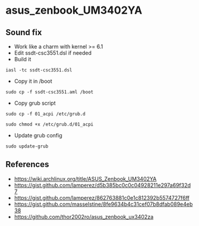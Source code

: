 # asus_zenbook_UM3402YA

## Sound fix 

* Work like a charm with kernel >= 6.1
* Edit ssdt-csc3551.dsl if needed 
* Build it

```iasl -tc ssdt-csc3551.dsl```

* Copy it in /boot

```sudo cp -f ssdt-csc3551.aml /boot```

* Copy grub script

```sudo cp -f 01_acpi /etc/grub.d```

```sudo chmod +x /etc/grub.d/01_acpi```

* Update grub config

```sudo update-grub```

## References
* https://wiki.archlinux.org/title/ASUS_Zenbook_UM3402YA
* https://gist.github.com/lamperez/d5b385bc0c0c04928211e297a69f32d7
* https://gist.github.com/lamperez/862763881c0e1c812392b5574727f6ff
* https://gist.github.com/masselstine/8fe9634b4c31cef07b8dfab089e4eb38
* https://github.com/thor2002ro/asus_zenbook_ux3402za

